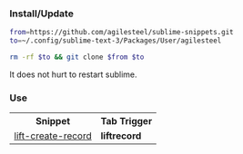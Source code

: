 ### Install/Update

```bash
from=https://github.com/agilesteel/sublime-snippets.git
to=~/.config/sublime-text-3/Packages/User/agilesteel

rm -rf $to && git clone $from $to
```

It does not hurt to restart sublime.

### Use

<table>
  <tr>
    <th>Snippet</th>
    <th>Tab Trigger</th>
  </tr>
  <tr>
    <td><a href="https://github.com/agilesteel/sublime-snippets/blob/master/scala/lift/lift-create-record.sublime-snippet">lift-create-record</a></td>
    <td><strong>liftrecord</strong></td>
  </tr>
</table>
